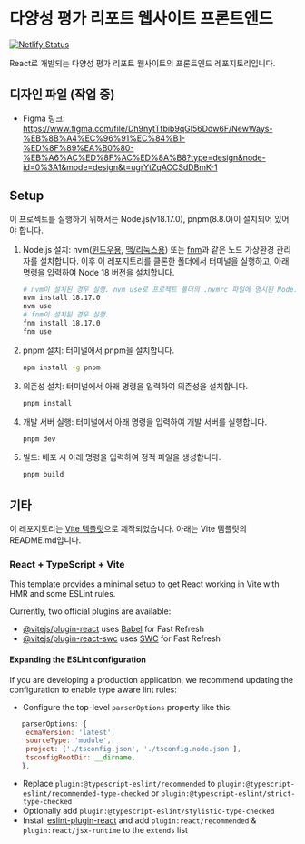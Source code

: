 # 다양성 평가 리포트 웹사이트 프론트엔드

[![Netlify Status](https://api.netlify.com/api/v1/badges/af408c4b-acff-491f-93a8-b49a7b4dd33b/deploy-status)](https://app.netlify.com/sites/serene-granita-bbb7d8/deploys)

React로 개발되는 다양성 평가 리포트 웹사이트의 프론트엔드 레포지토리입니다.

## 디자인 파일 (작업 중)

- Figma 링크: https://www.figma.com/file/Dh9nytTfbib9qGI56Ddw6F/NewWays-%EB%8B%A4%EC%96%91%EC%84%B1-%ED%8F%89%EA%B0%80-%EB%A6%AC%ED%8F%AC%ED%8A%B8?type=design&node-id=0%3A1&mode=design&t=ugrYtZqACCSdDBmK-1

## Setup

이 프로젝트를 실행하기 위해서는 Node.js(v18.17.0), pnpm(8.8.0)이 설치되어 있어야 합니다.

1.  Node.js 설치: nvm([윈도우용](https://github.com/coreybutler/nvm-windows), [맥/리눅스용](https://github.com/nvm-sh/nvm)) 또는 [fnm](https://github.com/Schniz/fnm)과 같은 노드 가상환경 관리자를 설치합니다. 이후 이 레포지토리를 클론한 폴더에서 터미널을 실행하고, 아래 명령을 입력하여 Node 18 버전을 설치합니다.
    ```bash
    # nvm이 설치된 경우 실행. nvm use로 프로젝트 폴더의 .nvmrc 파일에 명시된 Node.js 버전을 사용합니다.
    nvm install 18.17.0
    nvm use
    # fnm이 설치된 경우 실행.
    fnm install 18.17.0
    fnm use
    ```
2.  pnpm 설치: 터미널에서 pnpm을 설치합니다.
    ```bash
    npm install -g pnpm
    ```
3.  의존성 설치: 터미널에서 아래 명령을 입력하여 의존성을 설치합니다.
    ```bash
    pnpm install
    ```
4.  개발 서버 실행: 터미널에서 아래 명령을 입력하여 개발 서버를 실행합니다.
    ```bash
    pnpm dev
    ```
5.  빌드: 배포 시 아래 명령을 입력하여 정적 파일을 생성합니다.
    ```bash
    pnpm build
    ```

## 기타

이 레포지토리는 [Vite 템플릿](https://ko.vitejs.dev/guide/#scaffolding-your-first-vite-project)으로 제작되었습니다. 아래는 Vite 템플릿의 README.md입니다.

### React + TypeScript + Vite

This template provides a minimal setup to get React working in Vite with HMR and some ESLint rules.

Currently, two official plugins are available:

- [@vitejs/plugin-react](https://github.com/vitejs/vite-plugin-react/blob/main/packages/plugin-react/README.md) uses [Babel](https://babeljs.io/) for Fast Refresh
- [@vitejs/plugin-react-swc](https://github.com/vitejs/vite-plugin-react-swc) uses [SWC](https://swc.rs/) for Fast Refresh

#### Expanding the ESLint configuration

If you are developing a production application, we recommend updating the configuration to enable type aware lint rules:

- Configure the top-level `parserOptions` property like this:

```js
   parserOptions: {
    ecmaVersion: 'latest',
    sourceType: 'module',
    project: ['./tsconfig.json', './tsconfig.node.json'],
    tsconfigRootDir: __dirname,
   },
```

- Replace `plugin:@typescript-eslint/recommended` to `plugin:@typescript-eslint/recommended-type-checked` or `plugin:@typescript-eslint/strict-type-checked`
- Optionally add `plugin:@typescript-eslint/stylistic-type-checked`
- Install [eslint-plugin-react](https://github.com/jsx-eslint/eslint-plugin-react) and add `plugin:react/recommended` & `plugin:react/jsx-runtime` to the `extends` list
